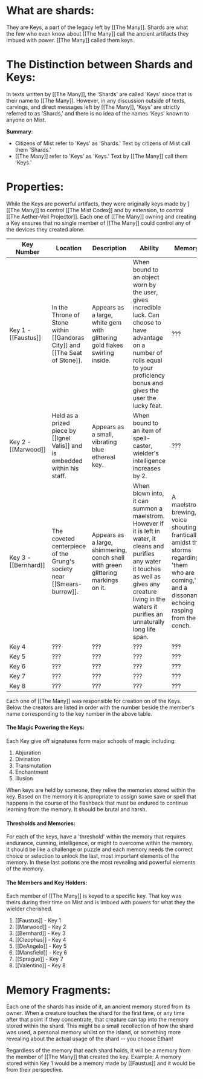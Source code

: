 # What are shards:
They are Keys, a part of the legacy left by [[The Many]]. Shards are what the few who even know about [[The Many]] call the ancient artifacts they imbued with power. [[The Many]] called them keys. 
# The Distinction between Shards and Keys:
In texts written by [[The Many]], the 'Shards' are called 'Keys' since that is their name to [[The Many]]. However, in any discussion outside of texts, carvings, and direct messages left by [[The Many]], 'Keys' are strictly referred to as 'Shards,' and there is no idea of the names 'Keys' known to anyone on Mist.

**Summary**:
- Citizens of Mist refer to 'Keys' as 'Shards.' Text by citizens of Mist call them 'Shards.'
- [[The Many]] refer to 'Keys' as 'Keys.' Text by [[The Many]] call them 'Keys.'
# Properties:
While the Keys are powerful artifacts, they were originally keys made by ][[The Many]] to control [[The Mist Codex]] and by extension, to control [[The Aether-Veil Projector]]. Each one of [[The Many]] owning and creating a Key ensures that no single member of [[The Many]] could control any of the devices they created alone. 

| Key Number           | Location                                                                    | Description                                                                       | Ability                                                                                                                                                                                                               | Memory                                                                                                                                               |
| -------------------- | --------------------------------------------------------------------------- | --------------------------------------------------------------------------------- | --------------------------------------------------------------------------------------------------------------------------------------------------------------------------------------------------------------------- | ---------------------------------------------------------------------------------------------------------------------------------------------------- |
| Key 1 -[[Faustus]]   | In the Throne of Stone within [[Gandoras City]] and [[The Seat of Stone]].  | Appears as a large, white gem with glittering gold flakes swirling inside.        | When bound to an object worn by the user, gives incredible luck. Can choose to have advantage on a number of rolls equal to your proficiency bonus and gives the user the lucky feat.                                 | ???                                                                                                                                                  |
| Key 2 - [[Marwood]]  | Held as a prized piece by [[Ignel Valis]] and is embedded within his staff. | Appears as a small, vibrating blue ethereal key.                                  | When bound to an item of spell-caster, wielder's intelligence increases by 2.                                                                                                                                         | ???                                                                                                                                                  |
| Key 3 - [[Bernhard]] | The coveted centerpiece of the Grung's society near [[Smears-burrow]].      | Appears as a large, shimmering, conch shell with green glittering markings on it. | When blown into, it can summon a maelstrom. However if it is left in water, it cleans and purifies any water it touches as well as gives any creature living in the waters it purifies an unnaturally long life span. | A maelstrom brewing, a voice shouting frantically amidst the storms regarding 'them who are coming,' and a dissonant echoing rasping from the conch. |
| Key 4                | ???                                                                         | ???                                                                               | ???                                                                                                                                                                                                                   | ???                                                                                                                                                  |
| Key 5                | ???                                                                         | ???                                                                               | ???                                                                                                                                                                                                                   | ???                                                                                                                                                  |
| Key 6                | ???                                                                         | ???                                                                               | ???                                                                                                                                                                                                                   | ???                                                                                                                                                  |
| Key 7                | ???                                                                         | ???                                                                               | ???                                                                                                                                                                                                                   | ???                                                                                                                                                  |
| Key 8                | ???                                                                         | ???                                                                               | ???                                                                                                                                                                                                                   | ???                                                                                                                                                  |

Each one of [[The Many]] was responsible for creation on of the Keys. Below the creators are listed in order with the number beside the member's name corresponding to the key number in the above table.

#### The Magic Powering the Keys:
Each Key give off signatures form major schools of magic including: 
1. Abjuration
2. Divination
3. Transmutation
4. Enchantment
5. Illusion 

When keys are held by someone, they relive the memories stored within the key. Based on the memory it is appropriate to assign some save or spell that happens in the course of the flashback that must be endured to continue learning from the memory. It should be brutal and harsh. 

#### Thresholds and Memories:
For each of the keys, have a 'threshold' within the memory that requires endurance, cunning, intelligence, or might to overcome within the memory. It should be like a challenge or puzzle and each memory needs the correct choice or selection to unlock the last, most important elements of the memory. In these last potions are the most revealing and powerful elements of the memory. 

#### The Members and Key Holders:
Each member of [[The Many]] is keyed to a specific key. That key was theirs during their time on Mist and is imbued with powers for what they the wielder cherished. 
1. [[Faustus]] - Key 1
2. [[Marwood]] - Key 2
3. [[Bernhard]] - Key 3
4. [[Cleophas]] - Key 4
5. [[DeAngelo]] - Key 5
6. [[Mansfield]] - Key 6
7. [[Sprague]] - Key 7
8. [[Valentino]] - Key 8
# Memory Fragments:
Each one of the shards has inside of it, an ancient memory stored from its owner. When a creature touches the shard for the first time, or any time after that point if they concentrate, that creature can tap into the memory stored within the shard. This might be a small recollection of how the shard was used, a personal memory whilst on the island, or something more revealing about the actual usage of the shard -- you choose Ethan!

Regardless of the memory that each shard holds, it will be a memory from the member of [[The Many]] that created the key. Example: A memory stored within Key 1 would be a memory made by [[Faustus]] and it would be from their perspective. 